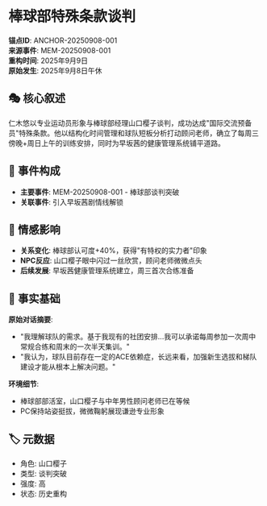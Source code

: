 # 棒球部特殊条款谈判

**锚点ID**: ANCHOR-20250908-001  
**来源事件**: MEM-20250908-001  
**重构时间**: 2025年9月9日  
**原始发生**: 2025年9月8日午休

## 🎭 核心叙述
仁木悠以专业运动员形象与棒球部经理山口樱子谈判，成功达成"国际交流预备员"特殊条款。他以结构化时间管理和球队短板分析打动顾问老师，确立了每周三傍晚+周日上午的训练安排，同时为早坂茜的健康管理系统铺平道路。

## 🔗 事件构成
- **主要事件**: MEM-20250908-001 - 棒球部谈判突破
- **关联事件**: 引入早坂茜剧情线解锁

## 💫 情感影响
- **关系变化**: 棒球部认可度+40%，获得"有特权的实力者"印象
- **NPC反应**: 山口樱子眼中闪过一丝欣赏，顾问老师微微点头
- **后续发展**: 早坂茜健康管理系统建立，周三首次合练准备

## 📝 事实基础
**原始对话摘要**:
- "我理解球队的需求。基于我现有的社团安排...我可以承诺每周参加一次周中常规合练和周末的一次半天集训。"
- "我认为，球队目前存在一定的ACE依赖症，长远来看，加强新生选拔和梯队建设才能从根本上解决问题。"

**环境细节**:
- 棒球部部活室，山口樱子与中年男性顾问老师已在等候
- PC保持站姿挺拔，微微鞠躬展现谦逊专业形象

## 🏷️ 元数据
- 角色: 山口樱子
- 类型: 谈判突破
- 强度: 高
- 状态: 历史重构